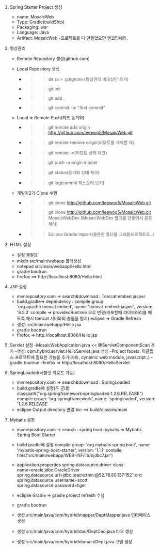 1. Spring Starter Project 생성
	- name: MosaicWeb
	- Type: Gradle(buildShip)
	- Packaging: war
	- Language: Java
	- Artifact: MosaicWeb
	-프로젝트를 다 만들었으면 엔코딩해라.

2. 형상관리 
	- Remote Repository 생성(github.com)
	- Local Repository 생성
		- >> dir /a > .gitignore (형상관리 비대상만 추가)
		- >> git init
		- >> git add .
		- >> git commit -m "first commit"
	
	- Local => Remote Push(최초 동기화)
		- >> git remote add origin http://github.com/leewoo5/MosaicWeb.git
		- >> git remote remove origin(리모트를 삭제할 때)
		- >> git remote -v(리모트 상태 체크)
		- >> git push -u origin master
		- >> git status(동기화 상태 체크)
		- >> git log(commit 히스토리 보기)
	
	- 개발자2가 Clone 수행
		- >> git clone http://github.com/leewoo5/MosaicWeb.git
		- >> git clone http://github.com/leewoo5/MosaicWeb.git MosaicWebDev
			  (MosaicWebDev 폴더를 만들어서 클론해라)
		- >> Eclipse Gradle Import(클론한 폴더를 그래들프로젝트로..) 
	
	
3. HTML 설정
	- 설정 불필요
	- mkdir src/main/webapp 폴더생성
	- notepad src/main/webapp/Hello.html
	- gradle bootrun
	- firefox ==> http://localhost:8080/Hello.html
	
4. JSP 설정
	- mvnrepository.com -> search&download : Tomcat embed jasper
	- build.gradle=> dependency : 
		compile group: 'org.apache.tomcat.embed', name: 'tomcat-embed-jasper', version: '8.5.3'
		compile => providedRuntime 으로 변경(배포할때 라이브러리를 빼도록 해서 tomcat 서버와의 충돌을 방지)
		eclipse => Gradle Refresh
	- 생성: src/main/webapp/Hello.jsp
	- gradle bootrun
	- firefox => http://localhost:8080/Hello.jsp
	

5. Servlet 설정 
	-MosaicWebAppication.java << @ServletComponentScan 추가
	-생성: com.hybrid.servlet.HelloServlet.java 생성
	-Project facets: 이클립스 프로젝트에 필요한 기능을 추가(자바, dynamic web module, javascript..)
	-gradle bootrun
	-firefox => http://localhost:8080/HelloServlet

6. SpringLoaded(서블릿 리로드 기능)
	- mvnrepository.com -> search&download : SpringLoaded
	- build.gradle에 설정(두 군데)
		classpath("org.springframework:springloaded:1.2.6.RELEASE")
		compile group: 'org.springframework', name: 'springloaded', version: '1.2.6.RELEASE'
	- eclipse Output directory 변경
		bin ==> build/classes/main

7. Mybatis 설정
	- mvnrepository.com -> search : spring boot mybatis => Mybatis Spring Boot Starter
	- build.gradle에 설정
		compile group: 'org.mybatis.spring.boot', name: 'mybatis-spring-boot-starter', version: '1.1.1'
		compile files('src/main/webapp/WEB-INF/lib/ojdbc7.jar')
	- application.properties
		spring.datasource.driver-class-name=oracle.jdbc.OracleDriver
		spring.datasource.url=jdbc:oracle:thin:@52.78.80.137:1521:orcl
		spring.datasource.username=scott
		spring.datasource.password=tiger
	- eclipse Gradle => gradle project refresh 수행
	- gradle bootrun
	
	
	- 생성 src/main/java/com/hybrid/mapper/DeptMapper.java 인터페이스 생성
	- 생성 src/main/java/com/hybrid/dao/DeptDao.java 다오 생성
	- 생성 src/main/java/com/hybrid/domain/Dept.java 모델 생성
		
	
	 
	
	
	 